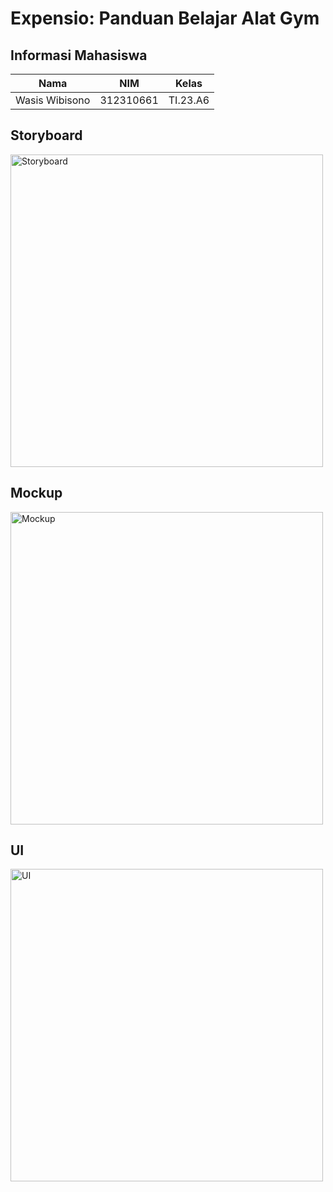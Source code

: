 # Expensio: Panduan Belajar Alat Gym

## Informasi Mahasiswa

| Nama                      | NIM          | Kelas              | 
|---------------------------|--------------|--------------------|
| Wasis Wibisono            | 312310661    | TI.23.A6  | 



## Storyboard
<p>
    <img src="doc/Storyboard.png" alt="Storyboard" width="500">
</p>

## Mockup
<p>
    <img src="doc/Mockup.png" alt="Mockup" width="500">
</p>

## UI
<p>
    <img src="doc/UI.png" alt="UI" width="500">
</p>
    

 
